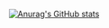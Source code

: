 
<div align="center">
  
[![Anurag's GitHub stats](https://github-readme-stats.vercel.app/api?username=jaeelee&show_icons=true&theme=dracula)](https://github.com/anuraghazra/github-readme-stats)
<!-- 
[![Top Langs](https://github-readme-stats.vercel.app/api/top-langs/?username=jaeelee&layout=compact)](https://github.com/anuraghazra/github-readme-stats)
</div> -->
<!--
**jaeelee/jaeelee** is a ✨ _special_ ✨ repository because its `README.md` (this file) appears on your GitHub profile.

Here are some ideas to get you started:

- 🔭 I’m currently working on ...
- 🌱 I’m currently learning ...
- 👯 I’m looking to collaborate on ...
- 🤔 I’m looking for help with ...
- 💬 Ask me about ...
- 📫 How to reach me: ...
- 😄 Pronouns: ...
- ⚡ Fun fact: ...
-->
